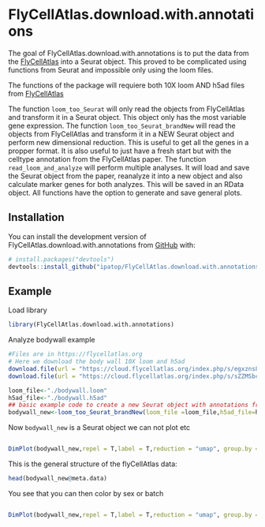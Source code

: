 
# FlyCellAtlas.download.with.annotations

<!-- badges: start -->
<!-- badges: end -->

The goal of FlyCellAtlas.download.with.annotations is to put the data from the [FlyCellAtlas](https://flycellatlas.org) into a Seurat object. This proved to be complicated using functions from Seurat and impossible only using the loom files.

The functions of the package will requiere both 10X loom AND h5ad files from [FlyCellAtlas](https://flycellatlas.org) 

The function `loom_too_Seurat` will only read the objects from FlyCellAtlas and transform it in a Seurat object. This object only has the most variable gene expression.
The function `loom_too_Seurat_brandNew` will read the objects from FlyCellAtlas and transform it in a NEW Seurat object and perform new dimensional reduction. This is useful to get all the genes in a propper format. It is also useful to just have a fresh start but with the celltype annotation from the FlyCellAtlas paper.
The function `read_loom_and_analyze` will perform multiple analyses. It will load and save the Seurat object from the paper, reanalyze it into a new object and also calculate marker genes for both analyzes. This will be saved in an RData object.
All functions have the option to generate and save general plots.


## Installation

You can install the development version of FlyCellAtlas.download.with.annotations from [GitHub](https://github.com/) with:

``` r
# install.packages("devtools")
devtools::install_github("ipatop/FlyCellAtlas.download.with.annotations")
```

## Example

Load library

``` r
library(FlyCellAtlas.download.with.annotations)
``` 

Analyze bodywall example

``` r
#Files are in https://flycellatlas.org
# Here we download the body wall 10X loom and h5ad
download.file(url = "https://cloud.flycellatlas.org/index.php/s/egxzns8NgtCjonB/download",destfile = "./bodywall.loom")
download.file(url = "https://cloud.flycellatlas.org/index.php/s/sZZMSbcNk4SWtHE/download",destfile = "./bodywall.h5ad")

loom_file<-"./bodywall.loom"
h5ad_file<-"./bodywall.h5ad"
## basic example code to create a new Seurat object with annotations from FlyCellAtlas
bodywall_new<-loom_too_Seurat_brandNew(loom_file =loom_file,h5ad_file=h5ad_file)
```


Now `bodywall_new` is a Seurat object we can not plot etc

``` r

DimPlot(bodywall_new,repel = T,label = T,reduction = "umap", group.by = "annotation")+ NoLegend()

```

This is the general structure of the flyCellAtlas data:

``` r
head(bodywall_new@meta.data)
```

You see that you can then color by sex or batch
``` r

DimPlot(bodywall_new,repel = T,label = T,reduction = "umap", group.by = "sex")+ NoLegend()

```
